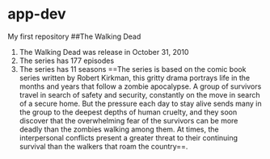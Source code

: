 # app-dev
My first repository
##The Walking Dead
1. The Walking Dead was release in October 31, 2010
2. The series has 177 episodes
3. The series has 11 seasons
==The series is based on the comic book series written by Robert Kirkman, this gritty drama portrays life in the months and years that follow a zombie apocalypse. A group of survivors travel in search of safety and security, constantly on the move in search of a secure home. But the pressure each day to stay alive sends many in the group to the deepest depths of human cruelty, and they soon discover that the overwhelming fear of the survivors can be more deadly than the zombies walking among them. At times, the interpersonal conflicts present a greater threat to their continuing survival than the walkers that roam the country==.
